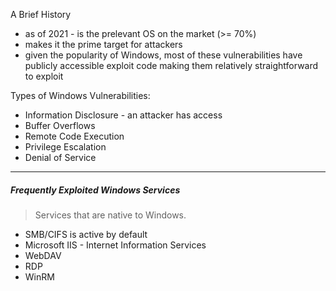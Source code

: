 A Brief History

- as of 2021 - is the prelevant OS on the market (>= 70%)
- makes it the prime target for attackers
- given the popularity of Windows, most of these vulnerabilities have publicly accessible exploit code making them relatively straightforward to exploit

Types of Windows Vulnerabilities:

- Information Disclosure - an attacker has access
- Buffer Overflows
- Remote Code Execution
- Privilege Escalation
- Denial of Service

---
##### Frequently Exploited Windows Services
> Services that are native to Windows.

- SMB/CIFS is active by default
- Microsoft IIS - Internet Information Services
- WebDAV
- RDP
- WinRM